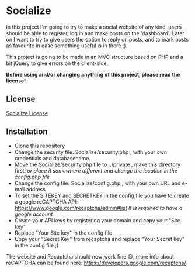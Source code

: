 # Socialize

In this project I'm going to try to make a social website of any kind, users should be able to register,
log in and make posts on the 'dashboard'. Later on I want to try to give users the option to reply on posts,
and to mark posts as favourite in case something useful is in there ;).

This project is going to be made in an MVC structure based on PHP and a bit jQuery to give errors on the client-side.

**Before using and/or changing anything of this project, please read the license!**

## License
[Socialize License](LICENSE)

## Installation
* Clone this repository
* Change the security file: Socialize/security.php , with your own credentials and databasename.
* Move the Socialize/security.php file to ../private , make this directory first!  _or place it somewhere different and change the location in the config.php file_
* Change the config file: Socialize/config.php , with your own URL and e-mail address
* To set the SITEKEY and SECRETKEY in the config file you have to create a google reCAPTCHA API: https://www.google.com/recaptcha/admin#list _It is required to have a google account_
* Create your API keys by registering your domain and copy your "Site key"
* Replace "Your Site key" in the config file
* Copy your "Secret Key" from recaptcha and replace "Your Secret key" in the config file ;)

The website and Recaptcha should now work fine 😄, more info about reCAPTCHA can be found here: https://developers.google.com/recaptcha/

